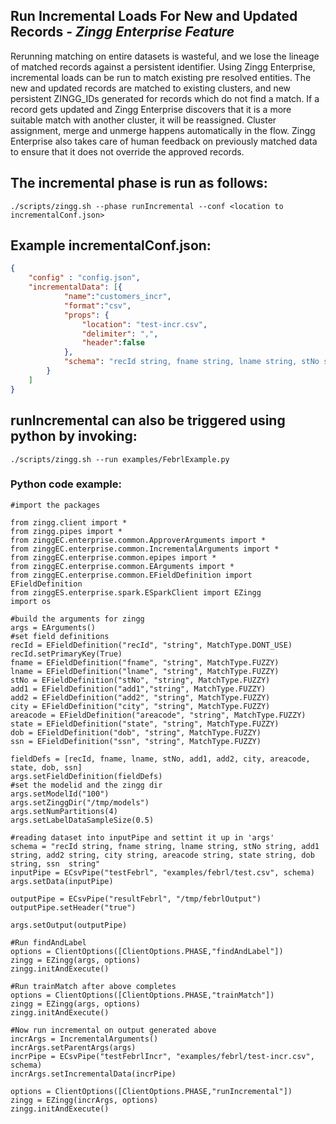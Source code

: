 
## Run Incremental Loads For New and Updated Records - *Zingg Enterprise Feature*  
  
Rerunning matching on entire datasets is wasteful, and we lose the lineage of matched records against a persistent identifier. Using Zingg Enterprise, incremental loads can be run to match existing pre resolved entities. The new and updated records are matched to existing clusters, and new persistent ZINGG_IDs generated for records which do not find a match. If a record gets updated and Zingg Enterprise discovers that it is a more suitable match with another cluster, it will be reassigned. Cluster assignment, merge and unmerge happens automatically in the flow. Zingg Enterprise also takes care of human feedback on previously matched data to ensure that it does not override the approved records.   
  
## The incremental phase is run as follows:  
`./scripts/zingg.sh --phase runIncremental --conf <location to incrementalConf.json>`  
  
## Example incrementalConf.json:  

```json  
{      
    "config" : "config.json",  
    "incrementalData": [{  
            "name":"customers_incr",   
            "format":"csv",   
            "props": {  
                "location": "test-incr.csv",  
                "delimiter": ",",  
                "header":false  
            },  
            "schema": "recId string, fname string, lname string, stNo string, add1 string, add2 string, city string, state string, areacode string, dob string, ssn  string"   
        }  
    ]   
}  
```
  
## runIncremental can also be triggered using python by invoking:  
`./scripts/zingg.sh --run examples/FebrlExample.py`  
  
### Python code example:  
  
```{python}
#import the packages  
  
from zingg.client import *  
from zingg.pipes import *  
from zinggEC.enterprise.common.ApproverArguments import *  
from zinggEC.enterprise.common.IncrementalArguments import *  
from zinggEC.enterprise.common.epipes import *  
from zinggEC.enterprise.common.EArguments import *  
from zinggEC.enterprise.common.EFieldDefinition import EFieldDefinition  
from zinggES.enterprise.spark.ESparkClient import EZingg  
import os  
  
#build the arguments for zingg  
args = EArguments()  
#set field definitions  
recId = EFieldDefinition("recId", "string", MatchType.DONT_USE)  
recId.setPrimaryKey(True)  
fname = EFieldDefinition("fname", "string", MatchType.FUZZY)  
lname = EFieldDefinition("lname", "string", MatchType.FUZZY)  
stNo = EFieldDefinition("stNo", "string", MatchType.FUZZY)  
add1 = EFieldDefinition("add1","string", MatchType.FUZZY)  
add2 = EFieldDefinition("add2", "string", MatchType.FUZZY)  
city = EFieldDefinition("city", "string", MatchType.FUZZY)  
areacode = EFieldDefinition("areacode", "string", MatchType.FUZZY)  
state = EFieldDefinition("state", "string", MatchType.FUZZY)  
dob = EFieldDefinition("dob", "string", MatchType.FUZZY)  
ssn = EFieldDefinition("ssn", "string", MatchType.FUZZY)  
  
fieldDefs = [recId, fname, lname, stNo, add1, add2, city, areacode, state, dob, ssn]  
args.setFieldDefinition(fieldDefs)  
#set the modelid and the zingg dir  
args.setModelId("100")  
args.setZinggDir("/tmp/models")  
args.setNumPartitions(4)  
args.setLabelDataSampleSize(0.5)  
  
#reading dataset into inputPipe and settint it up in 'args'  
schema = "recId string, fname string, lname string, stNo string, add1 string, add2 string, city string, areacode string, state string, dob string, ssn  string"  
inputPipe = ECsvPipe("testFebrl", "examples/febrl/test.csv", schema)  
args.setData(inputPipe)  
  
outputPipe = ECsvPipe("resultFebrl", "/tmp/febrlOutput")  
outputPipe.setHeader("true")  
  
args.setOutput(outputPipe)  
  
#Run findAndLabel  
options = ClientOptions([ClientOptions.PHASE,"findAndLabel"])  
zingg = EZingg(args, options)  
zingg.initAndExecute()  
  
#Run trainMatch after above completes  
options = ClientOptions([ClientOptions.PHASE,"trainMatch"])  
zingg = EZingg(args, options)  
zingg.initAndExecute()  
  
#Now run incremental on output generated above  
incrArgs = IncrementalArguments()  
incrArgs.setParentArgs(args)  
incrPipe = ECsvPipe("testFebrlIncr", "examples/febrl/test-incr.csv", schema)  
incrArgs.setIncrementalData(incrPipe)  
  
options = ClientOptions([ClientOptions.PHASE,"runIncremental"])  
zingg = EZingg(incrArgs, options)  
zingg.initAndExecute()  
```
